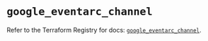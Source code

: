 # `google_eventarc_channel`

Refer to the Terraform Registry for docs: [`google_eventarc_channel`](https://registry.terraform.io/providers/hashicorp/google/6.20.0/docs/resources/eventarc_channel).
